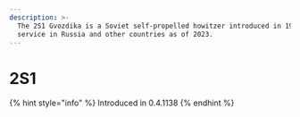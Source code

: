 ```yaml
---
description: >-
  The 2S1 Gvozdika is a Soviet self-propelled howitzer introduced in 1972 and in
  service in Russia and other countries as of 2023.
---
```


# 2S1



{% hint style="info" %}
Introduced in 0.4.1138
{% endhint %}
